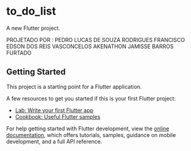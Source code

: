 # to_do_list

A new Flutter project.

PROJETADO POR :
PEDRO LUCAS DE SOUZA RODRIGUES
FRANCISCO EDSON DOS REIS VASCONCELOS
AKENATHON JAMISSE BARROS FURTADO

## Getting Started

This project is a starting point for a Flutter application.

A few resources to get you started if this is your first Flutter project:

- [Lab: Write your first Flutter app](https://docs.flutter.dev/get-started/codelab)
- [Cookbook: Useful Flutter samples](https://docs.flutter.dev/cookbook)

For help getting started with Flutter development, view the
[online documentation](https://docs.flutter.dev/), which offers tutorials,
samples, guidance on mobile development, and a full API reference.
